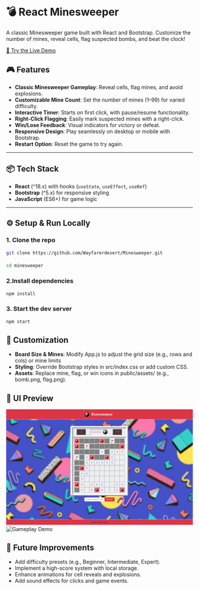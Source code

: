 # 💣 React Minesweeper

A classic Minesweeper game built with React and Bootstrap. Customize the number of mines, reveal cells, flag suspected bombs, and beat the clock!

[🚀 Try the Live Demo](https://minesweeper-omega-jade.vercel.app/)

## 🎮 Features

- **Classic Minesweeper Gameplay**: Reveal cells, flag mines, and avoid explosions.
- **Customizable Mine Count**: Set the number of mines (1–99) for varied difficulty.
- **Interactive Timer**: Starts on first click, with pause/resume functionality.
- **Right-Click Flagging**: Easily mark suspected mines with a right-click.
- **Win/Lose Feedback**: Visual indicators for victory or defeat.
- **Responsive Design**: Play seamlessly on desktop or mobile with Bootstrap.
- **Restart Option**: Reset the game to try again.

---

## 📦 Tech Stack

- **React** (^18.x) with hooks (`useState`, `useEffect`, `useRef`)
- **Bootstrap** (^5.x) for responsive styling
- **JavaScript** (ES6+) for game logic

---

## ⚙️ Setup & Run Locally

### 1. Clone the repo

```bash
git clone https://github.com/Wayfarerdesert/Minesweeper.git

cd minesweeper
```

### 2.Install dependencies

```
npm install
```

### 3. Start the dev server

```
npm start
```

## 🔧 Customization

- **Board Size & Mines**: Modify App.js to adjust the grid size (e.g., rows and cols) or mine limits
- **Styling**: Override Bootstrap styles in src/index.css or add custom CSS.
- **Assets**: Replace mine, flag, or win icons in public/assets/ (e.g., bomb.png, flag.png).

## 📸 UI Preview

![screenshot](./preview/screenshot.webp)
![Gameplay Demo](./preview/gameplay.gif)

## 🚧 Future Improvements

- Add difficulty presets (e.g., Beginner, Intermediate, Expert).
- Implement a high-score system with local storage.
- Enhance animations for cell reveals and explosions.
- Add sound effects for clicks and game events.
